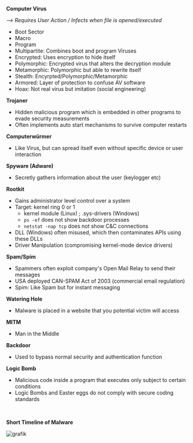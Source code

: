 **Computer Virus**

*--> Requires User Action / Infects when file is opened/executed*

- Boot Sector
- Macro
- Program
- Multipartite: Combines boot and program Viruses
- Encrypted: Uses encryption to hide itself
- Polymorphic: Encrypted virus that alters the decryption module
- Metamorphic: Polymorphic but able to rewrite itself
- Stealth: Encyrpted/Polymorphic/Metamorphic
- Armored: Layer of protection to confuse AV software
- Hoax: Not real virus but imitation (social engineering)

**Trojaner**
- Hidden malicious program which is embedded in other programs to evade security measurements 
- Often implements auto start mechanisms to survive computer restarts 

**Computerwürmer**
- Like Virus, but can spread itself even without specific device or user interaction

**Spyware (Adware)**
- Secretly gathers information about the user (keylogger etc)

**Rootkit**
- Gains administrator level control over a system 
- Target: kernel ring 0 or 1
   - kernel module (Linux) ; .sys-drivers (Windows)
   - `ps -ef` does not show backdoor processes
   - `netstat -nap tcp` does not show C&C connections 
- DLL (Windows) often misused, which then contaminates APIs using these DLLs
- Driver Manipulation (compromising kernel-mode device drivers)

**Spam/Spim**
- Spammers often exploit company's Open Mail Relay to send their messages
- USA deployed CAN-SPAM Act of 2003 (commercial email regulation)
- Spim: Like Spam but for instant messaging

**Watering Hole**
- Malware is placed in a website that you potential victim will access

**MITM**
- Man in the Middle

**Backdoor**
- Used to bypass normal security and authentication function 

**Logic Bomb**
- Malicious code inside a program that executes only subject to certain conditions
- Logic Bombs and Easter eggs do not comply with secure coding standards

<br />

**Short Timeline of Malware**

![grafik](https://user-images.githubusercontent.com/84674087/131710803-2fd08bec-3e91-4f9d-be93-4491a0e0184a.png)

